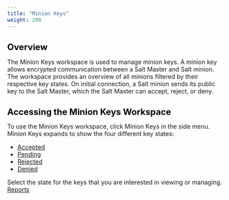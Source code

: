 ```yaml
---
title: "Minion Keys"
weight: 200
---
```


<h1 style="color:black;font-size:20px;">Overview</h1>

The Minion Keys workspace is used to manage minion keys. A minion key allows encrypted communication between a Salt Master and Salt minion. The workspace provides an overview of all minions filtered by their respective key states. On initial connection, a Salt minion sends its public key to the Salt Master, which the Salt Master can accept, reject, or deny.

<h1 style="color:black;font-size:20px;">Accessing the Minion Keys Workspace</h1>
To use the Minion Keys workspace, click Minion Keys in the side menu. Minion Keys expands to show the four different key states:

- [Accepted](/Minion_Keys/Accepted)
- [Pending](/Minion_Keys/Pending/)
- [Rejected](/Minion_Keys/Rejected)
- [Denied](/Minion_Keys/Denied)

Select the state for the keys that you are interested in viewing or managing. [Reports](/Reports/)